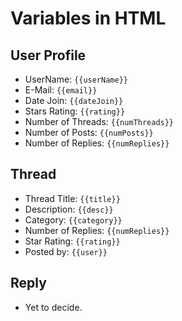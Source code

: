 # Variables in HTML

## User Profile
+ UserName: `{{userName}}`
+ E-Mail: `{{email}}`
+ Date Join: `{{dateJoin}}`
+ Stars Rating: `{{rating}}`
+ Number of Threads: `{{numThreads}}`
+ Number of Posts: `{{numPosts}}`
+ Number of Replies: `{{numReplies}}`

## Thread 
+ Thread Title: `{{title}}`
+ Description: `{{desc}}`
+ Category: `{{category}}`
+ Number of Replies: `{{numReplies}}`
+ Star Rating: `{{rating}}`
+ Posted by: `{{user}}`

## Reply
+ Yet to decide.